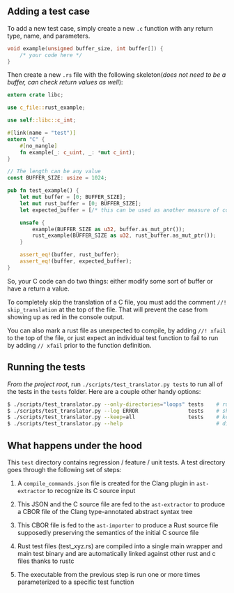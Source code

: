 ## Adding a test case

To add a new test case, simply create a new `.c` function with any return type, name, and parameters.

```c
void example(unsigned buffer_size, int buffer[]) {
    /* your code here */
}
```

Then create a new `.rs` file with the following skeleton(_does not need to be a buffer, can check return values as well_):

```rust
extern crate libc;

use c_file::rust_example;

use self::libc::c_int;

#[link(name = "test")]
extern "C" {
    #[no_mangle]
    fn example(_: c_uint, _: *mut c_int);
}

// The length can be any value
const BUFFER_SIZE: usize = 1024;

pub fn test_example() {
    let mut buffer = [0; BUFFER_SIZE];
    let mut rust_buffer = [0; BUFFER_SIZE];
    let expected_buffer = [/* this can be used as another measure of correctness */];

    unsafe {
        example(BUFFER_SIZE as u32, buffer.as_mut_ptr());
        rust_example(BUFFER_SIZE as u32, rust_buffer.as_mut_ptr());
    }

    assert_eq!(buffer, rust_buffer);
    assert_eq!(buffer, expected_buffer);
}
```

So, your C code can do two things: either modify some sort of buffer or have a return a value.

To completely skip the translation of a C file, you must add the comment `//! skip_translation` at the top of the file. That will prevent the case from showing up as red in the console output.

You can also mark a rust file as unexpected to compile, by adding `//! xfail` to the top of the file, or just expect an individual test function to fail to run by adding `// xfail` prior to the function definition.

## Running the tests

_From the project root_, run `./scripts/test_translator.py tests` to run all of the tests in the
`tests` folder. Here are a couple other handy options:

```bash
$ ./scripts/test_translator.py --only-directories="loops" tests    # run a subset of the tests
$ ./scripts/test_translator.py --log ERROR                tests    # show output of failed tests
$ ./scripts/test_translator.py --keep=all                 tests    # keep some of the generated files
$ ./scripts/test_translator.py --help                              # displays the help messages
```


## What happens under the hood

This `test` directory contains regression / feature / unit tests. A test directory goes through the following set of steps:

  1. A `compile_commands.json` file is created for the Clang plugin in `ast-extractor` to recognize
     its C source input

  2. This JSON and the C source file are fed to the `ast-extractor` to produce a CBOR file of the
     Clang type-annotated abstract syntax tree

  3. This CBOR file is fed to the `ast-importer` to produce a Rust source file supposedly preserving
     the semantics of the initial C source file

  4. Rust test files (test_xyz.rs) are compiled into a single main wrapper and main test binary and are automatically linked against other rust and c files thanks to rustc

  5. The executable from the previous step is run one or more times parameterized to a specific test function

